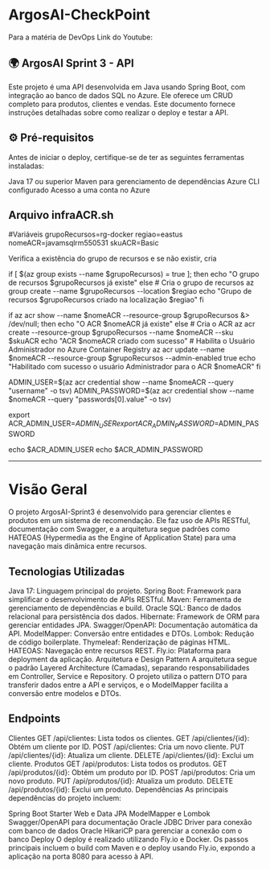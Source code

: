 # ArgosAI-CheckPoint

Para a matéria de DevOps
Link do Youtube: 

## 🌍 ArgosAI Sprint 3 - API
Este projeto é uma API desenvolvida em Java usando Spring Boot, com integração ao banco de dados SQL no Azure. Ele oferece um CRUD completo para produtos, clientes e vendas. Este documento fornece instruções detalhadas sobre como realizar o deploy e testar a API.

## ⚙️ Pré-requisitos
Antes de iniciar o deploy, certifique-se de ter as seguintes ferramentas instaladas:

Java 17 ou superior
Maven para gerenciamento de dependências
Azure CLI configurado
Acesso a uma conta no Azure


## Arquivo infraACR.sh

#Variáveis
grupoRecursos=rg-docker
regiao=eastus
nomeACR=javamsqlrm550531
skuACR=Basic

Verifica a existência do grupo de recursos e se não existir, cria

if [ $(az group exists --name $grupoRecursos) = true ]; then
    echo "O grupo de recursos $grupoRecursos já existe"
else
    # Cria o grupo de recursos
    az group create --name $grupoRecursos --location $regiao
    echo "Grupo de recursos $grupoRecursos criado na localização $regiao"
fi

if az acr show --name $nomeACR --resource-group $grupoRecursos &> /dev/null; then
    echo "O ACR $nomeACR já existe"
else
    # Cria o ACR
    az acr create --resource-group $grupoRecursos --name $nomeACR --sku $skuACR
    echo "ACR $nomeACR criado com sucesso"
    # Habilita o Usuário Administrador no Azure Container Registry
    az acr update --name $nomeACR --resource-group $grupoRecursos --admin-enabled true
    echo "Habilitado com sucesso o usuário Administrador para o ACR $nomeACR"
fi

ADMIN_USER=$(az acr credential show --name $nomeACR --query "username" -o tsv)
ADMIN_PASSWORD=$(az acr credential show --name $nomeACR --query "passwords[0].value" -o tsv)

export ACR_ADMIN_USER=$ADMIN_USER
export ACR_ADMIN_PASSWORD=$ADMIN_PASSWORD

echo $ACR_ADMIN_USER
echo $ACR_ADMIN_PASSWORD

----------


# Visão Geral
O projeto ArgosAI-Sprint3 é desenvolvido para gerenciar clientes e produtos em um sistema de recomendação. Ele faz uso de APIs RESTful, documentação com Swagger, e a arquitetura segue padrões como HATEOAS (Hypermedia as the Engine of Application State) para uma navegação mais dinâmica entre recursos.

## Tecnologias Utilizadas
Java 17: Linguagem principal do projeto.
Spring Boot: Framework para simplificar o desenvolvimento de APIs RESTful.
Maven: Ferramenta de gerenciamento de dependências e build.
Oracle SQL: Banco de dados relacional para persistência dos dados.
Hibernate: Framework de ORM para gerenciar entidades JPA.
Swagger/OpenAPI: Documentação automática da API.
ModelMapper: Conversão entre entidades e DTOs.
Lombok: Redução de código boilerplate.
Thymeleaf: Renderização de páginas HTML.
HATEOAS: Navegação entre recursos REST.
Fly.io: Plataforma para deployment da aplicação.
Arquitetura e Design Pattern
A arquitetura segue o padrão Layered Architecture (Camadas), separando responsabilidades em Controller, Service e Repository. O projeto utiliza o pattern DTO para transferir dados entre a API e serviços, e o ModelMapper facilita a conversão entre modelos e DTOs.

## Endpoints
Clientes
GET /api/clientes: Lista todos os clientes.
GET /api/clientes/{id}: Obtém um cliente por ID.
POST /api/clientes: Cria um novo cliente.
PUT /api/clientes/{id}: Atualiza um cliente.
DELETE /api/clientes/{id}: Exclui um cliente.
Produtos
GET /api/produtos: Lista todos os produtos.
GET /api/produtos/{id}: Obtém um produto por ID.
POST /api/produtos: Cria um novo produto.
PUT /api/produtos/{id}: Atualiza um produto.
DELETE /api/produtos/{id}: Exclui um produto.
Dependências
As principais dependências do projeto incluem:

Spring Boot Starter Web e Data JPA
ModelMapper e Lombok
Swagger/OpenAPI para documentação
Oracle JDBC Driver para conexão com banco de dados Oracle
HikariCP para gerenciar a conexão com o banco
Deploy
O deploy é realizado utilizando Fly.io e Docker. Os passos principais incluem o build com Maven e o deploy usando Fly.io, expondo a aplicação na porta 8080 para acesso à API.
